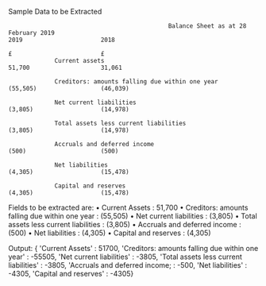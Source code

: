 Sample Data to be Extracted

                                                 Balance Sheet as at 28 February 2019                                                                                                                                                   2019                      2018
                                                                                                  £                         £
                 Current assets                                                                 51,700                    31,061
                 
                 Creditors: amounts falling due within one year                                (55,505)                  (46,039)
                 
                 Net current liabilities                                                       (3,805)                   (14,978)
                 
                 Total assets less current liabilities                                         (3,805)                   (14,978)
                 
                 Accruals and deferred income                                                  (500)                     (500)
                 
                 Net liabilities                                                               (4,305)                   (15,478)
                 
                 Capital and reserves                                                          (4,305)                   (15,478)    
 
Fields to be extracted are:
•	Current Assets : 51,700
•	Creditors: amounts falling due within one year : (55,505)
•	Net current liabilities : (3,805)
•	Total assets less current liabilities : (3,805)
•	Accruals and deferred income : (500)
•	Net liabilities : (4,305)
•	Capital and reserves : (4,305)

Output:
{ 'Current Assets' : 51700,
  'Creditors: amounts falling due within one year' : -55505,
  'Net current liabilities' : -3805,
  'Total assets less current liabilities' : -3805,
  'Accruals and deferred income; : -500,
  'Net liabilities' : -4305,
  'Capital and reserves' : -4305}
